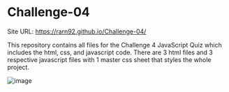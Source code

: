 # Challenge-04

Site URL: https://rarn92.github.io/Challenge-04/

This repository contains all files for the Challenge 4 JavaScript Quiz which includes the html, css, and javascript code. There are 3 html files and 3 respective javascript files with 1 master css sheet that styles the whole project.

![image](https://user-images.githubusercontent.com/106767290/179095940-5e9dd65b-dd79-4108-b2aa-9ccb88360fcc.png)
